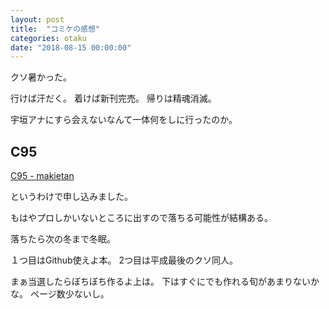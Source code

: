 ```yaml
---
layout: post
title:  "コミケの感想"
categories: otaku
date: "2018-08-15 00:00:00"
---
```


クソ暑かった。

行けば汗だく。
着けば新刊完売。
帰りは精魂消滅。

宇垣アナにすら会えないなんて一体何をしに行ったのか。

## C95

[C95 - makietan](https://scrapbox.io/makietan/C95)

というわけで申し込みました。

もはやプロしかいないところに出すので落ちる可能性が結構ある。

落ちたら次の冬まで冬眠。

１つ目はGithub使えよ本。
2つ目は平成最後のクソ同人。

まぁ当選したらぼちぼち作るよ上は。
下はすぐにでも作れる旬があまりないかな。
ページ数少ないし。

